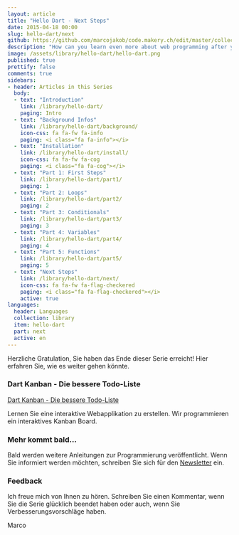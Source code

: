 ```yaml
---
layout: article
title: "Hello Dart - Next Steps"
date: 2015-04-18 00:00
slug: hello-dart/next
github: https://github.com/marcojakob/code.makery.ch/edit/master/collections/library/hello-dart-en-next.md
description: "How can you learn even more about web programming after you've completed the Hello Dart tutorial."
image: /assets/library/hello-dart/hello-dart.png
published: true
prettify: false
comments: true
sidebars:
- header: Articles in this Series
  body:
  - text: "Introduction"
    link: /library/hello-dart/
    paging: Intro
  - text: "Background Infos"
    link: /library/hello-dart/background/
    icon-css: fa fa-fw fa-info
    paging: <i class="fa fa-info"></i>
  - text: "Installation"
    link: /library/hello-dart/install/
    icon-css: fa fa-fw fa-cog
    paging: <i class="fa fa-cog"></i>
  - text: "Part 1: First Steps"
    link: /library/hello-dart/part1/
    paging: 1
  - text: "Part 2: Loops"
    link: /library/hello-dart/part2/
    paging: 2
  - text: "Part 3: Conditionals"
    link: /library/hello-dart/part3/
    paging: 3
  - text: "Part 4: Variables"
    link: /library/hello-dart/part4/
    paging: 4
  - text: "Part 5: Functions"
    link: /library/hello-dart/part5/
    paging: 5
  - text: "Next Steps"
    link: /library/hello-dart/next/
    icon-css: fa fa-fw fa-flag-checkered
    paging: <i class="fa fa-flag-checkered"></i>
    active: true
languages:
  header: Languages
  collection: library
  item: hello-dart
  part: next
  active: en
---
```



Herzliche Gratulation, Sie haben das Ende dieser Serie erreicht! Hier erfahren Sie, wie es weiter gehen könnte.


### Dart Kanban - Die bessere Todo-Liste

<a href="/library/dart-kanban/de/" class="btn btn-warning"><i class="fa fa-hand-o-right"></i> Dart Kanban - Die bessere Todo-Liste</a>

Lernen Sie eine interaktive Webapplikation zu erstellen. Wir programmieren ein interaktives Kanban Board. 


### Mehr kommt bald...

Bald werden weitere Anleitungen zur Programmierung veröffentlicht. Wenn Sie informiert werden möchten, schreiben Sie sich für den [Newsletter](https://tinyletter.com/codemakery) ein.


### Feedback

Ich freue mich von Ihnen zu hören. Schreiben Sie einen Kommentar, wenn Sie die Serie glücklich beendet haben oder auch, wenn Sie Verbesserungsvorschläge haben. <a href="#disqus_thread"><i class="fa fa-comment-o"></i></a>

<i class="fa fa-beer"></i> Marco
